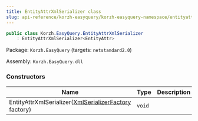 ```yaml
---
title: EntityAttrXmlSerializer class
slug: api-reference/korzh-easyquery/korzh-easyquery-namespace/entityattrxmlserializer-class
---
```

```csharp
public class Korzh.EasyQuery.EntityAttrXmlSerializer
    : EntityAttrXmlSerializer<EntityAttr>

```
Package: `Korzh.EasyQuery` (targets: `netstandard2.0`)

Assembly: `Korzh.EasyQuery.dll`

### Constructors

| Name | Type | Description | 
| --- | --- | --- | 
| EntityAttrXmlSerializer([XmlSerializerFactory](/api-reference/korzh-easyquery/korzh-easyquery-namespace/xmlserializerfactory-class) factory) | `void` |  |